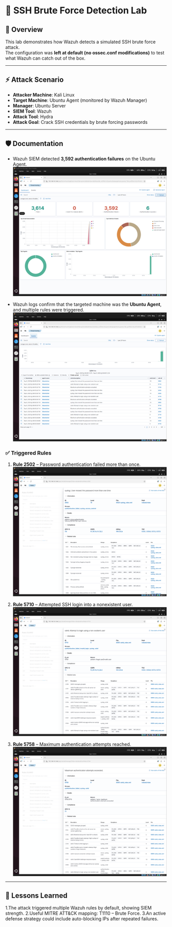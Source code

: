 # 🔵 SSH Brute Force Detection Lab

## 📖 Overview
This lab demonstrates how Wazuh detects a simulated SSH brute force attack.  
The configuration was **left at default (no ossec.conf modifications)** to test what Wazuh can catch out of the box.

---

## ⚡ Attack Scenario
- **Attacker Machine**: Kali Linux  
- **Target Machine**: Ubuntu Agent (monitored by Wazuh Manager)  
- **Manager**: Ubuntu Server  
- **SIEM Tool**: Wazuh  
- **Attack Tool**: Hydra  
- **Attack Goal**: Crack SSH credentials by brute forcing passwords  

---

## 🛡️ Documentation
- Wazuh SIEM detected **3,592 authentication failures** on the Ubuntu Agent.  
  ![Wazuh Dashboard](https://github.com/putu-elang/cybersecurity-lab/blob/main/blue-team/ssh_bruteforce/screenshots/Wazuh%20SIEM%20Dashboard.png)  

- Wazuh logs confirm that the targeted machine was the **Ubuntu Agent**, and multiple rules were triggered.  
  ![Wazuh Logs](https://github.com/putu-elang/cybersecurity-lab/blob/main/blue-team/ssh_bruteforce/screenshots/Wazuh%20SIEM%20Logs.png)  

### ✅ Triggered Rules
1. **Rule 2502** – Password authentication failed more than once.  
   ![Rule 2502](https://github.com/putu-elang/cybersecurity-lab/blob/main/blue-team/ssh_bruteforce/screenshots/Rule%202502.png)  

2. **Rule 5710** – Attempted SSH login into a nonexistent user.  
   ![Rule 5710](https://github.com/putu-elang/cybersecurity-lab/blob/main/blue-team/ssh_bruteforce/screenshots/Rule%205710.png)  

3. **Rule 5758** – Maximum authentication attempts reached.  
   ![Rule 5758](https://github.com/putu-elang/cybersecurity-lab/blob/main/blue-team/ssh_bruteforce/screenshots/Rule%205758.png)  

---

## 📌 Lessons Learned
1.The attack triggered multiple Wazuh rules by default, showing SIEM strength.
2.Useful MITRE ATT&CK mapping: T1110 – Brute Force.
3.An active defense strategy could include auto-blocking IPs after repeated failures.
